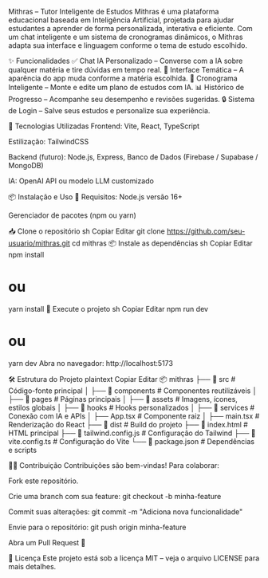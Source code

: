  Mithras – Tutor Inteligente de Estudos
Mithras é uma plataforma educacional baseada em Inteligência Artificial, projetada para ajudar estudantes a aprender de forma personalizada, interativa e eficiente. Com um chat inteligente e um sistema de cronogramas dinâmicos, o Mithras adapta sua interface e linguagem conforme o tema de estudo escolhido.



✨ Funcionalidades
✅ Chat IA Personalizado – Converse com a IA sobre qualquer matéria e tire dúvidas em tempo real.
🎨 Interface Temática – A aparência do app muda conforme a matéria escolhida.
📅 Cronograma Inteligente – Monte e edite um plano de estudos com IA.
📊 Histórico de Progresso – Acompanhe seu desempenho e revisões sugeridas.
🔒 Sistema de Login – Salve seus estudos e personalize sua experiência.

🚀 Tecnologias Utilizadas
Frontend: Vite, React, TypeScript

Estilização: TailwindCSS

Backend (futuro): Node.js, Express, Banco de Dados (Firebase / Supabase / MongoDB)

IA: OpenAI API ou modelo LLM customizado

📦 Instalação e Uso
🔧 Requisitos:
Node.js versão 16+

Gerenciador de pacotes (npm ou yarn)

📥 Clone o repositório
sh
Copiar
Editar
git clone https://github.com/seu-usuario/mithras.git
cd mithras
📦 Instale as dependências
sh
Copiar
Editar
npm install
# ou
yarn install
🚀 Execute o projeto
sh
Copiar
Editar
npm run dev
# ou
yarn dev
Abra no navegador: http://localhost:5173

🛠️ Estrutura do Projeto
plaintext
Copiar
Editar
📦 mithras
├── 📂 src            # Código-fonte principal
│   ├── 📂 components # Componentes reutilizáveis
│   ├── 📂 pages      # Páginas principais
│   ├── 📂 assets     # Imagens, ícones, estilos globais
│   ├── 📂 hooks      # Hooks personalizados
│   ├── 📂 services   # Conexão com IA e APIs
│   ├── App.tsx       # Componente raiz
│   ├── main.tsx      # Renderização do React
├── 📂 dist           # Build do projeto
├── 📜 index.html     # HTML principal
├── 📜 tailwind.config.js  # Configuração do Tailwind
├── 📜 vite.config.ts      # Configuração do Vite
└── 📜 package.json   # Dependências e scripts

👨‍💻 Contribuição
Contribuições são bem-vindas! Para colaborar:

Fork este repositório.

Crie uma branch com sua feature: git checkout -b minha-feature

Commit suas alterações: git commit -m "Adiciona nova funcionalidade"

Envie para o repositório: git push origin minha-feature

Abra um Pull Request 🚀

📄 Licença
Este projeto está sob a licença MIT – veja o arquivo LICENSE para mais detalhes.
